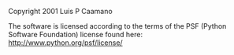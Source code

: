 Copyright 2001 Luis P Caamano

The software is licensed according to the terms of the PSF (Python Software Foundation) license found here: http://www.python.org/psf/license/